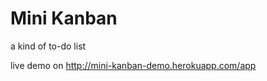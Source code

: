 Mini Kanban
===========

a kind of to-do list

live demo on http://mini-kanban-demo.herokuapp.com/app

